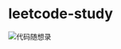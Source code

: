 # leetcode-study
![代码随想录](https://user-images.githubusercontent.com/29948495/175914117-d7b29c49-04e6-4586-b98e-74da160af091.jpg)
